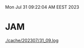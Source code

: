 Mon Jul 31 09:22:04 AM EEST 2023
# JAM
<a href='./cache/202307/31_09.log'>./cache/202307/31_09.log</a>
